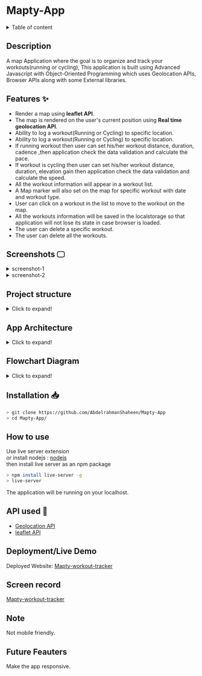 # Mapty-App

<details>
<summary>Table of content</summary>

- [Description](#description)
- [Features ✨](#features-)
- [Screenshots 🖵](#screenshots-)
- [Project structure](#project-structure)
- [App Architecture](#app-architecture)
- [Flowchart Diagram](#flowchart-diagram)
- [Installation 📥](#installation-)
- [How to use](#how-to-use)
- [API used 🧰](#api-used-)
- [Deployment/Live Demo](#deploymentlive-demo)
- [Screen record](#screen-record)
- [Note](#note)
- [Future Feauters](#future-feauters)

</details>

## Description

A map Application where the goal is to organize and track your workouts(running or cycling), This application is built using Advanced Javascript with Object-Oriented Programming which uses Geolocation APIs, Browser APIs along with some External libraries.

## Features ✨

- Render a map using **leaflet API**.
- The map is rendered on the user's current position using **Real time geolocation API**.
- Ability to log a workout(Running or Cycling) to specific location.
- Ability to log a workout(Running or Cycling) to specific location.
- If running workout then user can set his/her workout distance, duration, cadence ,then application check the data validation and calculate the pace.
- If workout is cycling then user can set his/her workout distance, duration, elevation gain then application check the data validation and calculate the speed.
- All the workout information will appear in a workout list.
- A Map marker will also set on the map for specific workout with date and workout type.
- User can click on a workout in the list to move to the workout on the map.
- All the workouts information will be saved in the localstorage so that application will not lose its state in case browser is loaded.
- The user can delete a specific workout.
- The user can delete all the workouts.

## Screenshots 🖵

<details>
<summary>screenshot-1</summary>

![Screenshot -1](https://user-images.githubusercontent.com/77184432/215296532-e1d37038-81e6-48bc-936c-654f10edc9a5.png)

</details>

<details>
<summary>screenshot-2</summary>

![Screenshot -2](https://user-images.githubusercontent.com/77184432/215296565-7afb3842-550c-4531-84e6-8760a607b27d.png)

</details>

## Project structure

<details>
<summary>Click to expand!</summary>

```bash
## Project Structure
📦Mapty-App
 ┣ 📂css
 ┃ ┗ 📜style.css
 ┣ 📂imgs
 ┃ ┣ 📜icon.png
 ┃ ┣ 📜logo.png
 ┃ ┣ 📜Mapty-architecture-final.png
 ┃ ┣ 📜Mapty-flowchart.png
 ┃ ┣ 📜Screenshot -1.png
 ┃ ┗ 📜Screenshot -2.png
 ┣ 📂src
 ┃ ┣ 📂workout
 ┃ ┃ ┣ 📜Cycling.js
 ┃ ┃ ┣ 📜Running.js
 ┃ ┃ ┗ 📜Workout.js
 ┃ ┗ 📜App.js
 ┣ 📜.gitignore
 ┣ 📜index.html
 ┗ 📜README.md
```

</details>

## App Architecture

<details>
<summary>Click to expand!</summary>

![Mapty-architecture-final](https://user-images.githubusercontent.com/77184432/215296620-7d91a1fa-220c-44ae-96d0-4da3bc272886.png)

</details>

## Flowchart Diagram

<details>
<summary>Click to expand!</summary>

![Mapty-flowchart](https://user-images.githubusercontent.com/77184432/215296649-3baaaa71-065f-43e1-9570-ee8462e696bc.png)

</details>

## Installation 📥

```bash
> git clone https://github.com/AbdelrahmanShaheen/Mapty-App
> cd Mapty-App/
```

## How to use

Use live server extension \
or
install nodejs : [nodejs](https://nodejs.org/en/download/) \
then install live server as an npm package

```bash
> npm install live-server -g
> live-server
```

The application will be running on your localhost.

## API used 🧰

- [Geolocation API](https://developer.mozilla.org/en-US/docs/Web/API/Geolocation/getCurrentPosition)
- [leaflet API](https://leafletjs.com/)

## Deployment/Live Demo

Deployed Website: [Mapty-workout-tracker](https://mapty-workout-tracker1.netlify.app/)

## Screen record

[Mapty-workout-tracker](https://www.youtube.com/watch?v=v79wDGakkZo)

## Note

Not mobile friendly.

## Future Feauters

Make the app responsive.
